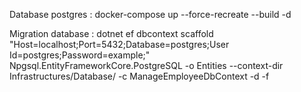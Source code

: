 Database postgres : docker-compose up --force-recreate --build -d

Migration database : dotnet ef dbcontext scaffold "Host=localhost;Port=5432;Database=postgres;User Id=postgres;Password=example;" Npgsql.EntityFrameworkCore.PostgreSQL -o Entities --context-dir Infrastructures/Database/ -c ManageEmployeeDbContext -d -f
